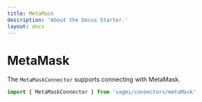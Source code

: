 ```yaml
---
title: MetaMask
description: 'About the Docus Starter.'
layout: docs
---
```


# MetaMask

The `MetaMaskConnector` supports connecting with MetaMask.

```js
import { MetaMaskConnector } from 'vagmi/connectors/metaMask'
```
